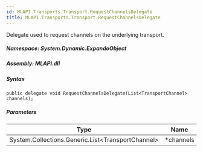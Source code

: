 ```yaml
---  
id: MLAPI.Transports.Transport.RequestChannelsDelegate  
title: MLAPI.Transports.Transport.RequestChannelsDelegate  
---
```


<div class="markdown level0 summary">

Delegate used to request channels on the underlying transport.

</div>

<div class="markdown level0 conceptual">

</div>

##### **Namespace**: System.Dynamic.ExpandoObject

##### **Assembly**: MLAPI.dll

##### Syntax

    public delegate void RequestChannelsDelegate(List<TransportChannel> channels);

##### Parameters

| Type                                                    | Name       | Description |
|---------------------------------------------------------|------------|-------------|
| System.Collections.Generic.List&lt;TransportChannel&gt; | \*channels |             |
